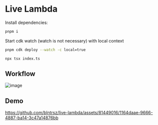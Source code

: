 # Live Lambda

Install dependencies:

```bash
pnpm i
```
Start cdk watch (watch is not necessary) with local context

```bash
pnpm cdk deploy --watch -c local=true
```

```bash
npx tsx index.ts
```

## Workflow

![image](https://github.com/blntrsz/live-lambda/assets/81449016/d5522822-d309-479c-b290-652cefc58f4a)

## Demo

https://github.com/blntrsz/live-lambda/assets/81449016/1164daae-9666-4887-ba14-3c47a14876bb

